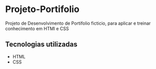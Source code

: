 # Projeto-Portifolio
Projeto de Desenvolvimento de Portifolio ficticio, para aplicar e treinar conhecimento em HTMl e CSS 

## Tecnologias utilizadas
- HTML
- CSS
